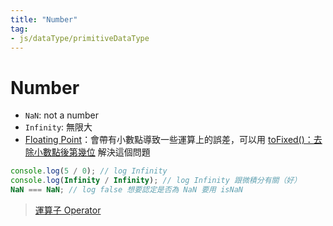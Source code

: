 ```yaml
---
title: "Number"
tag: 
- js/dataType/primitiveDataType 
---
```

# Number
- `NaN`: not a number
- `Infinity`: 無限大
- [Floating Point](Floating%20Point.md)：會帶有小數點導致一些運算上的誤差，可以用 [toFixed()：去除小數點後第幾位](toFixed()：去除小數點後第幾位.md) 解決這個問題

```js
console.log(5 / 0); // log Infinity
console.log(Infinity / Infinity); // log Infinity 跟微積分有關（好）
NaN === NaN; // log false 想要認定是否為 NaN 要用 isNaN
```

>[運算子 Operator](運算子%20Operator.md)

